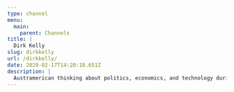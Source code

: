 ```yaml
---
type: channel
menu:
  main:
    parent: Channels
title: |
  Dirk Kelly
slug: dirkkelly
url: /dirkkelly/
date: 2020-02-17T14:20:18.651Z
description: |
  Austramerican thinking about politics, economics, and technology during the people's struggle to survive the collapse of capitalism.
---
```

